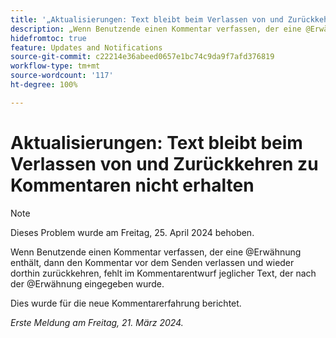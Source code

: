 ```yaml
---
title: '„Aktualisierungen: Text bleibt beim Verlassen von und Zurückkehren zu Kommentaren nicht erhalten“'
description: „Wenn Benutzende einen Kommentar verfassen, der eine @Erwähnung enthält, dann den Kommentar vor dem Senden verlassen und wieder dorthin zurückkehren, fehlt im Kommentarentwurf jeglicher Text, der nach der @Erwähnung eingegeben wurde.“
hidefromtoc: true
feature: Updates and Notifications
source-git-commit: c22214e36abeed0657e1bc74c9da9f7afd376819
workflow-type: tm+mt
source-wordcount: '117'
ht-degree: 100%

---
```



# Aktualisierungen: Text bleibt beim Verlassen von und Zurückkehren zu Kommentaren nicht erhalten

>[!NOTE]
>
>Dieses Problem wurde am Freitag, 25. April 2024 behoben.

Wenn Benutzende einen Kommentar verfassen, der eine @Erwähnung enthält, dann den Kommentar vor dem Senden verlassen und wieder dorthin zurückkehren, fehlt im Kommentarentwurf jeglicher Text, der nach der @Erwähnung eingegeben wurde.

Dies wurde für die neue Kommentarerfahrung berichtet.

_Erste Meldung am Freitag, 21. März 2024._

